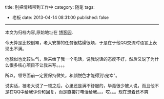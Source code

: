 title: 别把情绪带到工作中
category: 随笔
tags:
  - 老板
date: 2013-04-14 08:31:00
published: false
---

<div class="history-article">本文为归档内容,原始地址在 <a href="http://www.cnblogs.com/hustskyking/archive/2013/04/14/3020837.html" target="_blank">博客园</a>.</div>

<p>今天算是比较倒霉，老大安排的任务很枯燥很烦，于是在于他QQ交流时语言上表现出不满。</p>


<p>他貌似也比较生气，后来给了我一个电话，说我说话的态度不好，然后又说了为什么很多核心项目不让我来写。。。。</p>


<p>所以，领导面前一定要保持微笑，和颜悦色才能得到\宠幸"。</p>


<p>说实话，被老大说了一顿之后，心里还是满不舒服的，毕竟很少被人说，而且他不是在QQ中给我评价和回复，而是直接打电话给我。。。哎。。。现在想着还不爽</p>